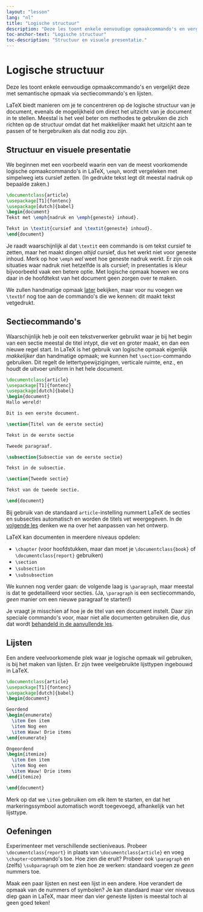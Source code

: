 ```yaml
---
layout: "lesson"
lang: "nl"
title: "Logische structuur"
description: "Deze les toont enkele eenvoudige opmaakcommando's en vergelijkt deze met semantische opmaak via sectiecommando's en lijsten."
toc-anchor-text: "Logische structuur"
toc-description: "Structuur en visuele presentatie."
---
```


# Logische structuur

<span
  class="summary">Deze les toont enkele eenvoudige opmaakcommando's en vergelijkt deze met semantische opmaak via sectiecommando's en lijsten.</span>

LaTeX biedt manieren om je te concentreren op de logische structuur van je document, evenals de mogelijkheid om direct het uitzicht van je document in te stellen.
Meestal is het veel beter om methodes te gebruiken die zich richten op de structuur omdat dat het makkelijker maakt het uitzicht aan te passen of te hergebruiken als dat nodig zou zijn.

## Structuur en visuele presentatie

We beginnen met een voorbeeld waarin een van de meest voorkomende logische opmaakcommando's in LaTeX, `\emph`, wordt vergeleken met simpelweg iets cursief zetten.
(In gedrukte tekst legt dit meestal nadruk op bepaalde zaken.)

```latex
\documentclass{article}
\usepackage[T1]{fontenc}
\usepackage[dutch]{babel}
\begin{document}
Tekst met \emph{nadruk en \emph{geneste} inhoud}.

Tekst in \textit{cursief and \textit{geneste} inhoud}.
\end{document}
```

Je raadt waarschijnlijk al dat `\textit` een commando is om tekst cursief te zetten, maar het maakt dingen _altijd_ cursief, dus het werkt niet voor geneste inhoud.
Merk op hoe `\emph` _wel_ weet hoe geneste nadruk werkt.
Er zijn ook situaties waar nadruk niet hetzelfde is als cursief;
in presentaties is kleur bijvoorbeeld vaak een betere optie.
Met logische opmaak hoeven we ons daar in de hoofdtekst van het document geen zorgen over te maken.

We zullen handmatige opmaak [later](lesson-11) bekijken, maar voor nu voegen we `\textbf` nog toe aan de commando's die we kennen: dit maakt tekst vetgedrukt.

## Sectiecommando's

Waarschijnlijk heb je ooit een tekstverwerker gebruikt waar je bij het begin van een sectie meestal de titel intypt, die vet en groter maakt, en dan een nieuwe regel start.
In LaTeX is het gebruik van logische opmaak eigenlijk _makkelijker_ dan handmatige opmaak;
we kunnen het `\section`-commando gebruiken.
Dit regelt de lettertypewijzigingen, verticale ruimte, enz., en houdt de uitvoer uniform in het hele document.

```latex
\documentclass{article}
\usepackage[T1]{fontenc}
\usepackage[dutch]{babel}
\begin{document}
Hallo wereld!

Dit is een eerste document.

\section{Titel van de eerste sectie}

Tekst in de eerste sectie

Tweede paragraaf.

\subsection{Subsectie van de eerste sectie}

Tekst in de subsectie.

\section{Tweede sectie}

Tekst van de tweede sectie.

\end{document}
```

Bij gebruik van de standaard `article`-instelling nummert LaTeX de secties en subsecties automatisch en worden de titels vet weergegeven.
In de [volgende les](lesson-05) denken we na over het aanpassen van het ontwerp.

LaTeX kan documenten in meerdere niveaus opdelen:

- `\chapter` (voor hoofdstukken, maar dan moet je `\documentclass{book}` of
  `\documentclass{report}` gebruiken)
- `\section`
- `\subsection`
- `\subsubsection`

We kunnen nog verder gaan: de volgende laag is `\paragraph`, maar meestal is dat te gedetailleerd voor secties.
(Ja, `\paragraph` is een sectiecommando, _geen_ manier om een nieuwe paragraaf te starten!)

Je vraagt je misschien af hoe je de titel van een document instelt.
Daar zijn speciale commando's voor, maar niet alle documenten gebruiken die, dus dat wordt [behandeld in de aanvullende les](more-04).

## Lijsten

Een andere veelvoorkomende plek waar je logische opmaak wil gebruiken, is bij het maken van lijsten.
Er zijn twee veelgebruikte lijsttypen ingebouwd in LaTeX.

```latex
\documentclass{article}
\usepackage[T1]{fontenc}
\usepackage[dutch]{babel}
\begin{document}

Geordend
\begin{enumerate}
  \item Een item
  \item Nog een
  \item Wauw! Drie items
\end{enumerate}

Ongeordend
\begin{itemize}
  \item Een item
  \item Nog een
  \item Wauw! Drie items
\end{itemize}

\end{document}
```

Merk op dat we `\item` gebruiken om elk item te starten, en dat het markeringssymbool automatisch wordt toegevoegd, afhankelijk van het lijsttype.

## Oefeningen

Experimenteer met verschillende sectieniveaus.
Probeer `\documentclass{report}` in plaats van `\documentclass{article}` en voeg `\chapter`-commando's toe.
Hoe zien die eruit?
Probeer ook `\paragraph` en (zelfs) `\subparagraph` om te zien hoe ze werken: standaard voegen ze _geen_ nummers toe.

Maak een paar lijsten en nest een lijst in een andere.
Hoe verandert de opmaak van de nummers of symbolen?
Je kan standaard maar vier niveaus diep gaan in LaTeX, maar meer dan vier geneste lijsten is meestal toch al geen goed teken!
